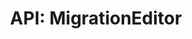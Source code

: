 ---
comment: "/**\n * The editor for migrating content between environments\n *\n * @memberof HashBrown.Client.Views.Dashboard\n */"
meta:
    range:
        - 193
        - 3319
    filename: MigrationEditor.js
    lineno: 10
    columnno: 0
    path: /home/mrzapp/Development/Web/hashbrown-cms/src/Client/Views/Dashboard
    code:
        id: astnode100008174
        name: MigrationEditor
        type: ClassDeclaration
        paramnames:
            - params
classdesc: 'The editor for migrating content between environments'
memberof: HashBrown.Client.Views.Dashboard
name: MigrationEditor
longname: HashBrown.Client.Views.Dashboard.MigrationEditor
kind: class
scope: static
params: []
methods:
    -
        comment: "/**\n     * Pre render\n     */"
        meta:
            range:
                - 819
                - 976
            filename: MigrationEditor.js
            lineno: 40
            columnno: 4
            path: /home/mrzapp/Development/Web/hashbrown-cms/src/Client/Views/Dashboard
            code:
                id: astnode100008240
                name: 'MigrationEditor#prerender'
                type: MethodDefinition
                paramnames: []
            vars:
                "": null
        description: 'Pre render'
        name: prerender
        longname: 'HashBrown.Client.Views.Dashboard.MigrationEditor#prerender'
        kind: function
        memberof: HashBrown.Client.Views.Dashboard.MigrationEditor
        scope: instance
        params: []
    -
        comment: "/**\n     * Renders this modal body\n     *\n     * @returns {HTMLElement} Body\n     */"
        meta:
            range:
                - 1071
                - 2663
            filename: MigrationEditor.js
            lineno: 51
            columnno: 4
            path: /home/mrzapp/Development/Web/hashbrown-cms/src/Client/Views/Dashboard
            code:
                id: astnode100008280
                name: 'MigrationEditor#renderBody'
                type: MethodDefinition
                paramnames: []
            vars:
                "": null
        description: 'Renders this modal body'
        returns:
            -
                type:
                    names:
                        - HTMLElement
                description: Body
        name: renderBody
        longname: 'HashBrown.Client.Views.Dashboard.MigrationEditor#renderBody'
        kind: function
        memberof: HashBrown.Client.Views.Dashboard.MigrationEditor
        scope: instance
        params: []
    -
        comment: "/**\n     * Gets the displayed \"to\" options\n     */"
        meta:
            range:
                - 2724
                - 2877
            filename: MigrationEditor.js
            lineno: 97
            columnno: 4
            path: /home/mrzapp/Development/Web/hashbrown-cms/src/Client/Views/Dashboard
            code:
                id: astnode100008448
                name: 'MigrationEditor#getToOptions'
                type: MethodDefinition
                paramnames: []
            vars:
                "": null
        description: 'Gets the displayed "to" options'
        name: getToOptions
        longname: 'HashBrown.Client.Views.Dashboard.MigrationEditor#getToOptions'
        kind: function
        memberof: HashBrown.Client.Views.Dashboard.MigrationEditor
        scope: instance
        params: []
    -
        comment: "/**\n     * Event: Clicked submit\n     */"
        meta:
            range:
                - 2928
                - 3317
            filename: MigrationEditor.js
            lineno: 106
            columnno: 4
            path: /home/mrzapp/Development/Web/hashbrown-cms/src/Client/Views/Dashboard
            code:
                id: astnode100008472
                name: 'MigrationEditor#onSubmit'
                type: MethodDefinition
                paramnames: []
            vars:
                "": null
        description: 'Event: Clicked submit'
        name: onSubmit
        longname: 'HashBrown.Client.Views.Dashboard.MigrationEditor#onSubmit'
        kind: function
        memberof: HashBrown.Client.Views.Dashboard.MigrationEditor
        scope: instance
        params: []
shortname: MigrationEditor
layout: docPage
permalink: /docs/hashbrown/client/views/dashboard/migrationeditor/
title: 'API: MigrationEditor'
description: 'The editor for migrating content between environments'

---